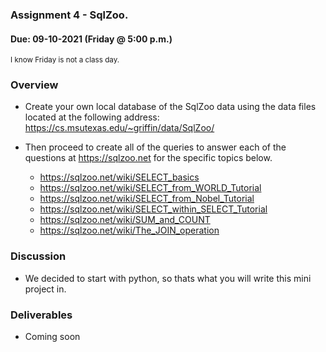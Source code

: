 ### Assignment 4 - SqlZoo.
#### Due: 09-10-2021 (Friday @ 5:00 p.m.)
<sup>I know Friday is not a class day.</sup>


### Overview

- Create your own local database of the SqlZoo data using the data files located at the following address:
https://cs.msutexas.edu/~griffin/data/SqlZoo/

- Then proceed to create all of the queries to answer each of the questions at https://sqlzoo.net for the specific topics below.
  * https://sqlzoo.net/wiki/SELECT_basics
  * https://sqlzoo.net/wiki/SELECT_from_WORLD_Tutorial
  * https://sqlzoo.net/wiki/SELECT_from_Nobel_Tutorial
  * https://sqlzoo.net/wiki/SELECT_within_SELECT_Tutorial
  * https://sqlzoo.net/wiki/SUM_and_COUNT
  * https://sqlzoo.net/wiki/The_JOIN_operation

### Discussion 

- We decided to start with python, so thats what you will write this mini project in.

### Deliverables

- Coming soon